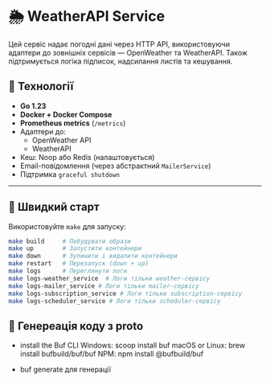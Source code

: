 # 🌦️ WeatherAPI Service

Цей сервіс надає погодні дані через HTTP API, використовуючи адаптери до зовнішніх сервісів — OpenWeather та WeatherAPI. Також підтримується логіка підписок, надсилання листів та кешування.

## 🔧 Технології

- **Go 1.23**
- **Docker + Docker Compose**
- **Prometheus metrics** (`/metrics`)
- Адаптери до:
  - OpenWeather API
  - WeatherAPI
- Кеш: Noop або Redis (налаштовується)
- Email-повідомлення (через абстрактний `MailerService`)
- Підтримка `graceful shutdown`

---

## 🚀 Швидкий старт

Використовуйте `make` для запуску:

```bash
make build     # Побудувати образи
make up        # Запустити контейнери
make down      # Зупинити і видалити контейнери
make restart   # Перезапуск (down + up)
make logs      # Переглянути логи
make logs-weather_service  # Логи тільки weather-сервісу
make logs-mailer_service # Логи тільки mailer-сервісу
make logs-subscription_service # Логи тільки subscription-сервісу
make logs-scheduler_service # Логи тільки scheduler-сервісу
```

## 🔧 Генереація коду з proto

- install the Buf CLI
  Windows:
    scoop install buf
  macOS or Linux:
    brew install bufbuild/buf/buf
  NPM:
    npm install @bufbuild/buf

- buf generate для генерації
